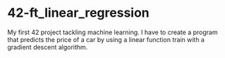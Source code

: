 # 42-ft_linear_regression
My first 42 project tackling machine learning. I have to create a program that predicts the price of a car by
using a linear function train with a gradient descent algorithm.
